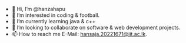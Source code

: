 - 👋 Hi, I’m @hanzahapu
- 👀 I’m interested in coding & football.
- 🌱 I’m currently learning java & c++
- 💞️ I’m looking to collaborate on software & web development projects. 
- 📫 How to reach me E-Mail: hansaja.20221671@iit.ac.lk.

<!---
hanzahapu/hanzahapu is a ✨ special ✨ repository because its `README.md` (this file) appears on your GitHub profile.
You can click the Preview link to take a look at your changes.
--->

